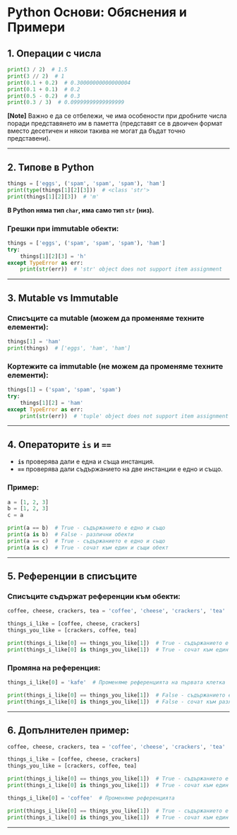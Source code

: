 # Python Основи: Обяснения и Примери

## 1. Операции с числа

```python
print(3 / 2)  # 1.5
print(3 // 2)  # 1
print(0.1 + 0.2)  # 0.30000000000000004
print(0.1 + 0.1)  # 0.2
print(0.5 - 0.2)  # 0.3
print(0.3 / 3)  # 0.09999999999999999
```

**[Note]** Важно е да се отбележи, че има особености при дробните числа поради представянето им в паметта (представят се в двоичен формат вместо десетичен и някои такива не могат да бъдат точно представени).

---

## 2. Типове в Python

```python
things = ['eggs', ('spam', 'spam', 'spam'), 'ham']
print(type(things[1][2][3]))  # <class 'str'>
print(things[1][2][3])  # 'm'
```
**В Python няма тип `char`, има само тип `str` (низ).**

### Грешки при immutable обекти:

```python
things = ['eggs', ('spam', 'spam', 'spam'), 'ham']
try:
    things[1][2][3] = 'h'
except TypeError as err:
    print(str(err))  # 'str' object does not support item assignment
```

---

## 3. Mutable vs Immutable

### Списъците са mutable (можем да променяме техните елементи):
```python
things[1] = 'ham'
print(things)  # ['eggs', 'ham', 'ham']
```

### Кортежите са immutable (не можем да променяме техните елементи):
```python
things[1] = ('spam', 'spam', 'spam')
try:
    things[1][2] = 'ham'
except TypeError as err:
    print(str(err))  # 'tuple' object does not support item assignment
```

---

## 4. Операторите `is` и `==`

- **`is`** проверява дали е една и съща инстанция.
- **`==`** проверява дали съдържанието на две инстанции е едно и също.

### Пример:

```python
a = [1, 2, 3]
b = [1, 2, 3]
c = a

print(a == b)  # True - съдържанието е едно и също
print(a is b)  # False - различни обекти
print(a == c)  # True - съдържанието е едно и също
print(a is c)  # True - сочат към един и същи обект
```

---

## 5. Референции в списъците

### Списъците съдържат референции към обекти:

```python
coffee, cheese, crackers, tea = 'coffee', 'cheese', 'crackers', 'tea'

things_i_like = [coffee, cheese, crackers]
things_you_like = [crackers, coffee, tea]

print(things_i_like[0] == things_you_like[1])  # True - съдържанието е същото
print(things_i_like[0] is things_you_like[1])  # True - сочат към един и същ обект
```

### Промяна на референция:

```python
things_i_like[0] = 'kafe'  # Променяме референцията на първата клетка

print(things_i_like[0] == things_you_like[1])  # False - съдържанието е различно
print(things_i_like[0] is things_you_like[1])  # False - сочат към различни обекти
```

---

## 6. Допълнителен пример:

```python
coffee, cheese, crackers, tea = 'coffee', 'cheese', 'crackers', 'tea'

things_i_like = [coffee, cheese, crackers]
things_you_like = [crackers, coffee, tea]

print(things_i_like[0] == things_you_like[1])  # True - съдържанието е същото
print(things_i_like[0] is things_you_like[1])  # True - сочат към един и същ обект

things_i_like[0] = 'coffee'  # Променяме референцията

print(things_i_like[0] == things_you_like[1])  # True - съдържанието е същото
print(things_i_like[0] is things_you_like[1])  # True - сочат към един и същ обект
```

---
